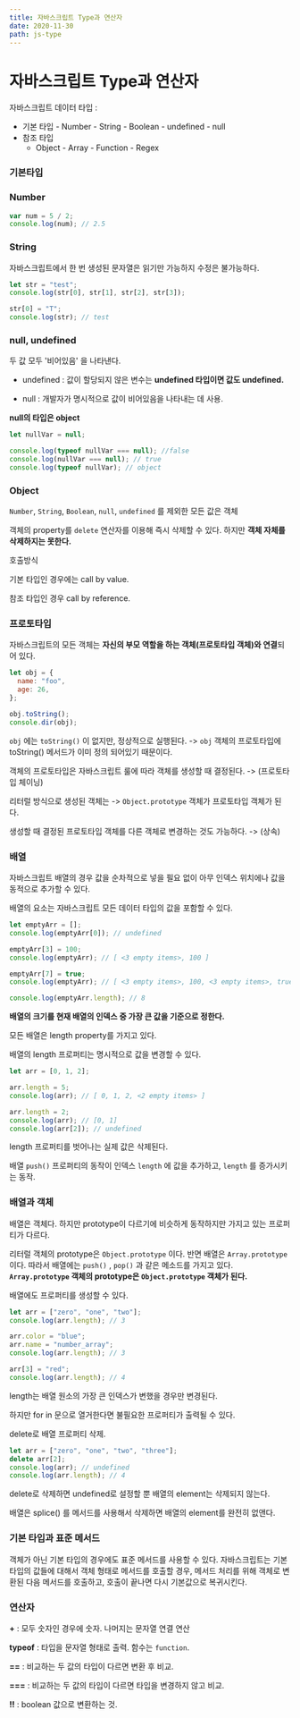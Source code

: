 ```yaml
---
title: 자바스크립트 Type과 연산자
date: 2020-11-30
path: js-type
---
```


# 자바스크립트 Type과 연산자

자바스크립트 데이터 타입 :

- 기본 타입 - Number - String - Boolean - undefined - null
- 참조 타입
  - Object - Array - Function - Regex

### 기본타입

### Number

```javascript
var num = 5 / 2;
console.log(num); // 2.5
```

### String

자바스크립트에서 한 번 생성된 문자열은 읽기만 가능하지 수정은 불가능하다.

```javascript
let str = "test";
console.log(str[0], str[1], str[2], str[3]);

str[0] = "T";
console.log(str); // test
```

### null, undefined

두 값 모두 '비어있음' 을 나타낸다.

- undefined : 값이 할당되지 않은 변수는 **undefined 타입이면 값도 undefined.**

- null : 개발자가 명시적으로 값이 비어있음을 나타내는 데 사용.

**null의 타입은 object**

```js
let nullVar = null;

console.log(typeof nullVar === null); //false
console.log(nullVar === null); // true
console.log(typeof nullVar); // object
```

### Object

`Number`, `String`, `Boolean`, `null`, `undefined` 를 제외한 모든 값은 객체

객체의 property를 `delete` 연산자를 이용해 즉시 삭제할 수 있다. 하지만 **객체 자체를 삭제하지는 못한다.**

호출방식

기본 타입인 경우에는 call by value.

참조 타입인 경우 call by reference.

### 프로토타입

자바스크립트의 모든 객체는 **자신의 부모 역할을 하는 객체(프로토타입 객체)와 연결**되어 있다.

```js
let obj = {
  name: "foo",
  age: 26,
};

obj.toString();
console.dir(obj);
```

`obj` 에는 `toString()` 이 없지만, 정상적으로 실행된다. -> `obj` 객체의 프로토타입에 toString() 메서드가 이미 정의 되어있기 때문이다.

객체의 프로토타입은 자바스크립트 룰에 따라 객체를 생성할 때 결정된다. -> (프로토타입 체이닝)

리터럴 방식으로 생성된 객체는 -> `Object.prototype` 객체가 프로토타입 객체가 된다.

생성할 때 결정된 프로토타입 객체를 다른 객체로 변경하는 것도 가능하다. -> (상속)

### 배열

자바스크립트 배열의 경우 값을 순차적으로 넣을 필요 없이 아무 인덱스 위치에나 값을 동적으로 추가할 수 있다.

배열의 요소는 자바스크립트 모든 데이터 타입의 값을 포함할 수 있다.

```javascript
let emptyArr = [];
console.log(emptyArr[0]); // undefined

emptyArr[3] = 100;
console.log(emptyArr); // [ <3 empty items>, 100 ]

emptyArr[7] = true;
console.log(emptyArr); // [ <3 empty items>, 100, <3 empty items>, true ]

console.log(emptyArr.length); // 8
```

**배열의 크기를 현재 배열의 인덱스 중 가장 큰 값을 기준으로 정한다.**

모든 배열은 length property를 가지고 있다.

배열의 length 프로퍼티는 명시적으로 값을 변경할 수 있다.

```javascript
let arr = [0, 1, 2];

arr.length = 5;
console.log(arr); // [ 0, 1, 2, <2 empty items> ]

arr.length = 2;
console.log(arr); // [0, 1]
console.log(arr[2]); // undefined
```

length 프로퍼티를 벗어나는 실제 값은 삭제된다.

배열 `push()` 프로퍼티의 동작이 인덱스 `length` 에 값을 추가하고, `length` 를 증가시키는 동작.

### 배열과 객체

배열은 객체다. 하지만 prototype이 다르기에 비슷하게 동작하지만 가지고 있는 프로퍼티가 다르다.

리터럴 객체의 prototype은 `Object.prototype` 이다. 반면 배열은 `Array.prototype` 이다. 따라서 배열에는 `push()` , `pop()` 과 같은 메소드를 가지고 있다. **`Array.prototype` 객체의 prototype은 `Object.prototype` 객체가 된다.**

배열에도 프로퍼티를 생성할 수 있다.

```javascript
let arr = ["zero", "one", "two"];
console.log(arr.length); // 3

arr.color = "blue";
arr.name = "number_array";
console.log(arr.length); // 3

arr[3] = "red";
console.log(arr.length); // 4
```

length는 배열 원소의 가장 큰 인덱스가 변했을 경우만 변경된다.

하지만 for in 문으로 열거한다면 불필요한 프로퍼티가 출력될 수 있다.

delete로 배열 프로퍼티 삭제.

```javascript
let arr = ["zero", "one", "two", "three"];
delete arr[2];
console.log(arr); // undefined
console.log(arr.length); // 4
```

delete로 삭제하면 undefined로 설정할 뿐 배열의 element는 삭제되지 않는다.

배열은 splice() 를 메서드를 사용해서 삭제하면 배열의 element를 완전히 없앤다.

### 기본 타입과 표준 메서드

객체가 아닌 기본 타입의 경우에도 표준 메서드를 사용할 수 있다. 자바스크립트는 기본 타입의 값들에 대해서 객체 형태로 메서드를 호출할 경우, 메서드 처리를 위해 객체로 변환된 다음 메서드를 호출하고, 호출이 끝나면 다시 기본값으로 복귀시킨다.

### 연산자

**+** : 모두 숫자인 경우에 숫자. 나머지는 문자열 연결 연산

**typeof** : 타입을 문자열 형태로 출력. 함수는 `function`.

**==** : 비교하는 두 값의 타입이 다르면 변환 후 비교.

**===** : 비교하는 두 값의 타입이 다르면 타입을 변경하지 않고 비교.

**!!** : boolean 값으로 변환하는 것.
